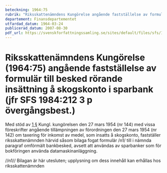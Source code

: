 ```yaml
---
beteckning: 1964:75
rubrik: "Riksskattenämndens Kungörelse angående fastställelse av formulär till besked rörande insättning å skogskonto i sparbank (jfr SFS 1984:212 3 p övergångsbest.)"
departement: Finansdepartementet
utfardad_datum: 1964-03-24
publicerad_datum: 2007-08-30
pdf_url: https://svenskforfattningssamling.se/sites/default/files/sfs/1964-03/SFS1964-75.pdf
---
```


# Riksskattenämndens Kungörelse (1964:75) angående fastställelse av formulär till besked rörande insättning å skogskonto i sparbank (jfr SFS 1984:212 3 p övergångsbest.)

Med stöd av [1 §](#1) Kungl. kungörelsen den 27 mars 1954 (nr 144) med vissa föreskrifter angående tillämpningen av förordningen den 27 mars 1954 (nr 142) om taxering för inkomst av medel, som insatts å skogskonto, fastställer riksskattenämnden härvid såsom bilaga fogat formulär /n1/ till i nämnda paragraf omförmält bankbesked, avsett att användas av sparbanker som för bokföringen använda datamaskinanläggning.

//n1// Bilagan är här utesluten; upplysning om dess innehåll kan erhållas hos riksskattenämnden
